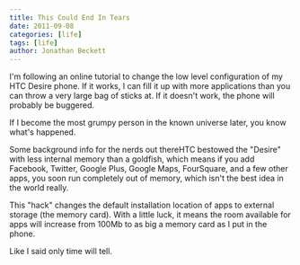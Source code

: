 ```yaml
---
title: This Could End In Tears
date: 2011-09-08
categories: [life]
tags: [life]
author: Jonathan Beckett
---
```


I'm following an online tutorial to change the low level configuration of my HTC Desire phone. If it works, I can fill it up with more applications than you can throw a very large bag of sticks at. If it doesn't work, the phone will probably be buggered.

If I become the most grumpy person in the known universe later, you know what's happened.

Some background info for the nerds out thereHTC bestowed the "Desire" with less internal memory than a goldfish, which means if you add Facebook, Twitter, Google Plus, Google Maps, FourSquare, and a few other apps, you soon run completely out of memory, which isn't the best idea in the world really.

This "hack" changes the default installation location of apps to external storage (the memory card). With a little luck, it means the room available for apps will increase from 100Mb to as big a memory card as I put in the phone.

Like I said only time will tell.